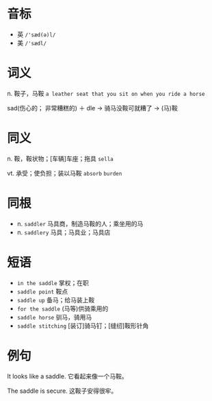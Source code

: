 # 音标

- 英 `/'sæd(ə)l/`
- 美 `/'sædl/`

# 词义

n. 鞍子，马鞍
`a leather seat that you sit on when you ride a horse`



sad(伤心的； 非常糟糕的) ＋ dle → 骑马没鞍可就糟了 → (马)鞍

# 同义

n. 鞍，鞍状物；[车辆]车座；拖具
`sella`

vt. 承受；使负担；装以马鞍
`absorb` `burden`

# 同根

- n. `saddler` 马具商，制造马鞍的人；乘坐用的马
- n. `saddlery` 马具；马具业；马具店

# 短语

- `in the saddle` 掌权；在职
- `saddle point` 鞍点
- `saddle up` 备马；给马装上鞍
- `for the saddle` (马等)供骑乘用的
- `saddle horse` 驯马，骑用马
- `saddle stitching` [装订]骑马钉；[缝纫]鞍形针角

# 例句

It looks like a saddle.
它看起来像一个马鞍。

The saddle is secure.
这鞍子安得很牢。


